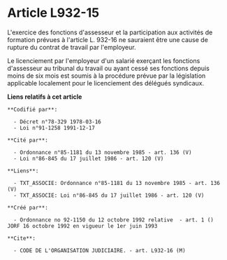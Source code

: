 # Article L932-15

L'exercice des fonctions d'assesseur et la participation aux activités de formation prévues à l'article L. 932-16 ne
sauraient être une cause de rupture du contrat de travail par l'employeur.

Le licenciement par l'employeur d'un salarié exerçant les fonctions d'assesseur au tribunal du travail ou ayant cessé ses
fonctions depuis moins de six mois est soumis à la procédure prévue par la législation applicable localement pour le
licenciement des délégués syndicaux.

**Liens relatifs à cet article**

	**Codifié par**:

	  - Décret n°78-329 1978-03-16
	  - Loi n°91-1258 1991-12-17

	**Cité par**:

	  - Ordonnance n°85-1181 du 13 novembre 1985 - art. 136 (V)
	  - Loi n°86-845 du 17 juillet 1986 - art. 120 (V)

	**Liens**:

	  - TXT_ASSOCIE: Ordonnance n°85-1181 du 13 novembre 1985 - art. 136 (V)
	  - TXT_ASSOCIE: Loi n°86-845 du 17 juillet 1986 - art. 120 (V)

	**Créé par**:

	  - Ordonnance no 92-1150 du 12 octobre 1992 relative  - art. 1 () JORF 16 octobre 1992 en vigueur le 1er juin 1993

	**Cite**:

	  - CODE DE L'ORGANISATION JUDICIAIRE. - art. L932-16 (M)
